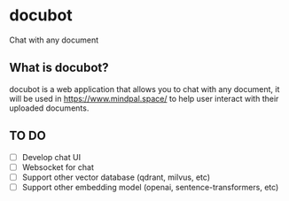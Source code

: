 # docubot
Chat with any document 

## What is docubot?
docubot is a web application that allows you to chat with any document, it will be used in https://www.mindpal.space/ to help user interact with their uploaded documents.

## TO DO
- [ ] Develop chat UI
- [ ] Websocket for chat 
- [ ] Support other vector database (qdrant, milvus, etc)
- [ ] Support other embedding model (openai, sentence-transformers, etc) 
